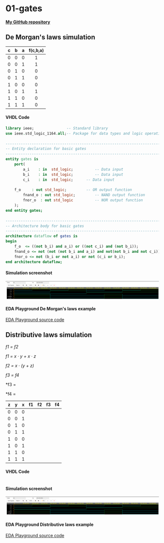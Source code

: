 # 01-gates
[**My GitHub repository**](https://github.com/xhruby28/Digital-electronics-1)

## De Morgan's laws simulation
| **c** | **b** |**a** | **f(c,b,a)** |
| :-: | :-: | :-: | :-: |
| 0 | 0 | 0 | 1 |
| 0 | 0 | 1 | 1 |
| 0 | 1 | 0 | 0 |
| 0 | 1 | 1 | 0 |
| 1 | 0 | 0 | 0 |
| 1 | 0 | 1 | 1 |
| 1 | 1 | 0 | 0 |
| 1 | 1 | 1 | 0 |

#### VHDL Code

```vhdl
library ieee;               -- Standard library
use ieee.std_logic_1164.all;-- Package for data types and logic operations

------------------------------------------------------------------------
-- Entity declaration for basic gates
------------------------------------------------------------------------
entity gates is
    port(
        a_i    : in  std_logic;          -- Data input
        b_i    : in  std_logic;          -- Data input
        c_i    : in  std_logic;		 -- Data input
        
	f_o     : out std_logic;         -- OR output function
        fnand_o : out std_logic;         -- NAND output function
        fnor_o  : out std_logic          -- NOR output function
    );
end entity gates;

------------------------------------------------------------------------
-- Architecture body for basic gates
------------------------------------------------------------------------
architecture dataflow of gates is
begin
    f_o  <= ((not b_i) and a_i) or ((not c_i) and (not b_i));
    fnand_o <= not (not (not b_i and a_i) and not(not b_i and not c_i));
    fnor_o <= not (b_i or not a_i) or not (c_i or b_i);
end architecture dataflow;
```

#### Simulation screenshot
![Simulation De Morgan's law](Images/DeMorgansLaws.png)

#### EDA Playground De Morgan's laws example 
[EDA Playground source code](https://www.edaplayground.com/x/7Xvg)


## Distributive laws simulation
*f1 = f2*

*f1 = x · y + x · z*

*f2 = x · (y + z)*

*f3 = f4*

*f3 = 

*f4 =


| **z** | **y** |**x** | **f1** | **f2** | **f3** | **f4** |
| :-: | :-: | :-: | :-: | :-: | :-: | :-: |
| 0 | 0 | 0 |  |  |  |  |
| 0 | 0 | 1 |  |  |  |  |
| 0 | 1 | 0 |  |  |  |  |
| 0 | 1 | 1 |  |  |  |  |
| 1 | 0 | 0 |  |  |  |  |
| 1 | 0 | 1 |  |  |  |  |
| 1 | 1 | 0 |  |  |  |  |
| 1 | 1 | 1 |  |  |  |  |

#### VHDL Code

```vhdl

```

#### Simulation screenshot
![Simulation Distributive laws](Images/DeMorgansLaws.png)

#### EDA Playground Distributive laws example 
[EDA Playground source code](https://www.edaplayground.com/x/mh49)
